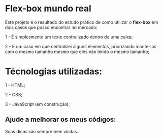 # Flex-box mundo real

Este projeto é o resultado do estudo prático de como utilizar o <strong>flex-box</strong> em dois casos que posso encontrar no mercado:

1 - É simplesmente um texto centralizado dentro de uma caixa;

2 - E um caso em que centralizei alguns elementos, priorizando mante-los com o mesmo tamanho mesmo que eles não tendo o mesmo tamanho;

# Técnologias utilizadas:

1 - HTML;

2 - CSS;

3 - JavaScript (em construção);

## Ajude a melhorar os meus códigos:

Suas dicas são sempre bem vindas.